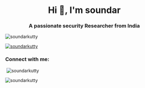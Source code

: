 <h1 align="center">Hi 👋, I'm soundar</h1>
<h3 align="center">A passionate security Researcher from India</h3>

<p align="left"> <img src="https://komarev.com/ghpvc/?username=soundarkutty&label=Profile%20views&color=0e75b6&style=flat" alt="soundarkutty" /> </p>

<p align="left"> <a href="https://github.com/ryo-ma/github-profile-trophy"><img src="https://github-profile-trophy.vercel.app/?username=soundarkutty" alt="soundarkutty" /></a> </p>

<h3 align="left">Connect with me:</h3>
<p align="left">
</p>

<p>&nbsp;<img align="center" src="https://github-readme-stats.vercel.app/api?username=soundarkutty&show_icons=true&locale=en" alt="soundarkutty" /></p>

<p><img align="center" src="https://github-readme-streak-stats.herokuapp.com/?user=soundarkutty&" alt="soundarkutty" /></p>
